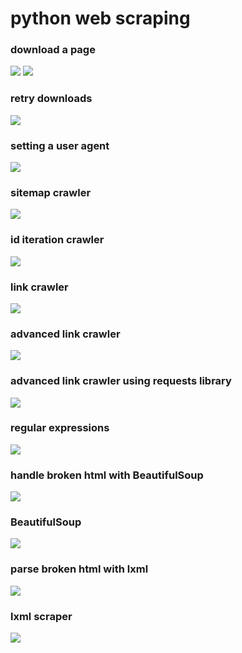 # python web scraping

### download a page
![](https://github.com/lbias/python-web-scraping/blob/master/images/1.png)
![](https://github.com/lbias/python-web-scraping/blob/master/images/2.png)

### retry downloads
![](https://github.com/lbias/python-web-scraping/blob/master/images/3.png)

### setting a user agent
![](https://github.com/lbias/python-web-scraping/blob/master/images/4.png)

### sitemap crawler
![](https://github.com/lbias/python-web-scraping/blob/master/images/5.png)

### id iteration crawler
![](https://github.com/lbias/python-web-scraping/blob/master/images/6.png)

### link crawler
![](https://github.com/lbias/python-web-scraping/blob/master/images/7.png)

### advanced link crawler
![](https://github.com/lbias/python-web-scraping/blob/master/images/8.png)

### advanced link crawler using requests library
![](https://github.com/lbias/python-web-scraping/blob/master/images/9.png)

### regular expressions
![](https://github.com/lbias/python-web-scraping/blob/master/images/c1_regex.png)

### handle broken html with BeautifulSoup
![](https://github.com/lbias/python-web-scraping/blob/master/images/c2_beautifulsoup_brokenhtml.png)

### BeautifulSoup
![](https://github.com/lbias/python-web-scraping/blob/master/images/c3_beautifulsoup.png)

### parse broken html with lxml
![](https://github.com/lbias/python-web-scraping/blob/master/images/c4_lxml_brokenhtml.png)

### lxml scraper
![](https://github.com/lbias/python-web-scraping/blob/master/images/c5_lxml_scraper.png)
